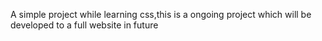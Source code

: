 A simple project while learning css,this is a ongoing project which will be developed to a full website in future